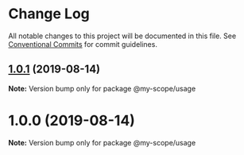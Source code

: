# Change Log

All notable changes to this project will be documented in this file.
See [Conventional Commits](https://conventionalcommits.org) for commit guidelines.

<a name="1.0.1"></a>
## [1.0.1](https://github.com/nicholascm/lerna-conventional-commits/compare/@my-scope/usage@1.0.0...@my-scope/usage@1.0.1) (2019-08-14)




**Note:** Version bump only for package @my-scope/usage

<a name="1.0.0"></a>
# 1.0.0 (2019-08-14)




**Note:** Version bump only for package @my-scope/usage
